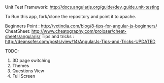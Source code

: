 Unit Test Framework: http://docs.angularjs.org/guide/dev_guide.unit-testing

To Run this app, fork/clone the repository and point it to apache.

Beginners Point : http://vxtindia.com/blog/8-tips-for-angular-js-beginners/
CheatSheet: http://www.cheatography.com/proloser/cheat-sheets/angularjs/
Tips and tricks : http://deansofer.com/posts/view/14/AngularJs-Tips-and-Tricks-UPDATED

TODO:
1. 3D page switching
2. Themes
3. Questions View
4. Full Screen
